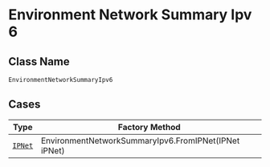 
# Environment Network Summary Ipv 6

## Class Name

`EnvironmentNetworkSummaryIpv6`

## Cases

| Type | Factory Method |
|  --- | --- |
| [`IPNet`](../../../doc/models/ip-net.md) | EnvironmentNetworkSummaryIpv6.FromIPNet(IPNet iPNet) |


